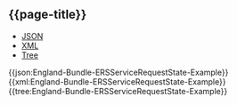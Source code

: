 ## {{page-title}}

<div class="nhsd-!t-margin-bottom-6">
  <ul class="nav nav-tabs" role="tablist">
        <li role="presentation" class="active">
            <a href="#JSON" role="tab" data-toggle="tab">JSON</a>
        </li>
         <li role="presentation">
            <a href="#XML" role="tab" data-toggle="tab">XML</a>
        </li>
        <li role="presentation">
            <a href="#Tree" role="tab" data-toggle="tab">Tree</a>
        </li>
  </ul>
    
  <div class="tab-content snippet">
    <div id="JSON" role="tabpanel" class="tab-pane active">
{{json:England-Bundle-ERSServiceRequestState-Example}}
    </div>
    <div id="XML" role="tabpanel" class="tab-pane">
{{xml:England-Bundle-ERSServiceRequestState-Example}}
    </div>
    <div id="Tree" role="tabpanel" class="tab-pane">
{{tree:England-Bundle-ERSServiceRequestState-Example}}
    </div>
  </div>
</div>